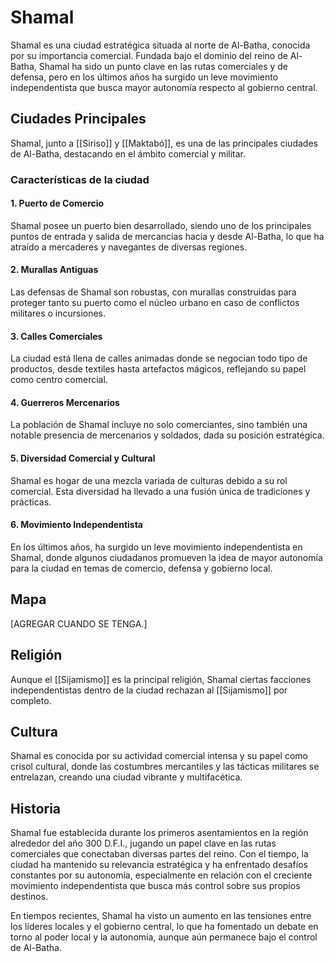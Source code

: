 # Shamal

Shamal es una ciudad estratégica situada al norte de Al-Batha, conocida por su importancia comercial. Fundada bajo el dominio del reino de Al-Batha, Shamal ha sido un punto clave en las rutas comerciales y de defensa, pero en los últimos años ha surgido un leve movimiento independentista que busca mayor autonomía respecto al gobierno central.

## Ciudades Principales

Shamal, junto a [[Siriso]] y [[Maktabó]], es una de las principales ciudades de Al-Batha, destacando en el ámbito comercial y militar.

### Características de la ciudad

#### 1. Puerto de Comercio

Shamal posee un puerto bien desarrollado, siendo uno de los principales puntos de entrada y salida de mercancías hacia y desde Al-Batha, lo que ha atraído a mercaderes y navegantes de diversas regiones.

#### 2. Murallas Antiguas

Las defensas de Shamal son robustas, con murallas construidas para proteger tanto su puerto como el núcleo urbano en caso de conflictos militares o incursiones.

#### 3. Calles Comerciales

La ciudad está llena de calles animadas donde se negocian todo tipo de productos, desde textiles hasta artefactos mágicos, reflejando su papel como centro comercial.

#### 4. Guerreros Mercenarios

La población de Shamal incluye no solo comerciantes, sino también una notable presencia de mercenarios y soldados, dada su posición estratégica.

#### 5. Diversidad Comercial y Cultural

Shamal es hogar de una mezcla variada de culturas debido a su rol comercial. Esta diversidad ha llevado a una fusión única de tradiciones y prácticas.

#### 6. Movimiento Independentista

En los últimos años, ha surgido un leve movimiento independentista en Shamal, donde algunos ciudadanos promueven la idea de mayor autonomía para la ciudad en temas de comercio, defensa y gobierno local.

## Mapa

[AGREGAR CUANDO SE TENGA.]

## Religión

Aunque el [[Sijamismo]] es la principal religión, Shamal ciertas facciones independentistas dentro de la ciudad rechazan al [[Sijamismo]] por completo.

## Cultura

Shamal es conocida por su actividad comercial intensa y su papel como crisol cultural, donde las costumbres mercantiles y las tácticas militares se entrelazan, creando una ciudad vibrante y multifacética.

## Historia

Shamal fue establecida durante los primeros asentamientos en la región alrededor del año 300 D.F.I., jugando un papel clave en las rutas comerciales que conectaban diversas partes del reino. Con el tiempo, la ciudad ha mantenido su relevancia estratégica y ha enfrentado desafíos constantes por su autonomía, especialmente en relación con el creciente movimiento independentista que busca más control sobre sus propios destinos.

En tiempos recientes, Shamal ha visto un aumento en las tensiones entre los líderes locales y el gobierno central, lo que ha fomentado un debate en torno al poder local y la autonomía, aunque aún permanece bajo el control de Al-Batha.